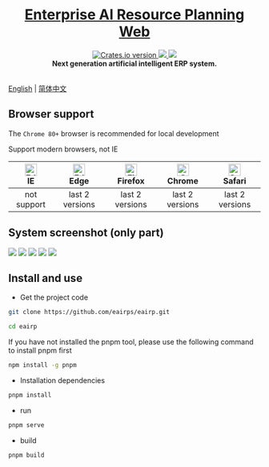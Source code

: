 <p align="center">
<!--   <a href="https://www.antdv.com/">
    <img width="350" src="/images/wansenai-logo.png">
  </a> -->
</p>
<h1 align="center">
  <a href="#" target="_blank">Enterprise AI Resource Planning Web</a>
</h1>
<div align="center">
  <!-- nodejs build status-->
  <a href="https://github.com/wansenai/wansen-erp/blob/master/.github/workflows/node.js.yml">
    <img src="https://img.shields.io/github/actions/workflow/status/wansenai/wansen-erp/node.js.yml"
    alt="Crates.io version" />
  </a>
  <a href="">
    <img src="https://img.shields.io/github/repo-size/wansenai/wansen-erp"/>
  </a>
  <a href="">
    <img src="https://img.shields.io/github/last-commit/wansenai/wansen-erp"/>
  </a>

</div>

<div align="center">
   <strong>Next generation artificial intelligent ERP system.</strong>
</div>
<br />

[English](README.md) | [简体中文](./README-zh_CN.md)

## Browser support

The `Chrome 80+` browser is recommended for local development

Support modern browsers, not IE

| [<img src="https://raw.githubusercontent.com/alrra/browser-logos/master/src/edge/edge_48x48.png" alt=" Edge" width="24px" height="24px" />](http://godban.github.io/browsers-support-badges/)</br>IE | [<img src="https://raw.githubusercontent.com/alrra/browser-logos/master/src/edge/edge_48x48.png" alt=" Edge" width="24px" height="24px" />](http://godban.github.io/browsers-support-badges/)</br>Edge | [<img src="https://raw.githubusercontent.com/alrra/browser-logos/master/src/firefox/firefox_48x48.png" alt="Firefox" width="24px" height="24px" />](http://godban.github.io/browsers-support-badges/)</br>Firefox | [<img src="https://raw.githubusercontent.com/alrra/browser-logos/master/src/chrome/chrome_48x48.png" alt="Chrome" width="24px" height="24px" />](http://godban.github.io/browsers-support-badges/)</br>Chrome | [<img src="https://raw.githubusercontent.com/alrra/browser-logos/master/src/safari/safari_48x48.png" alt="Safari" width="24px" height="24px" />](http://godban.github.io/browsers-support-badges/)</br>Safari |
| :-: | :-: | :-: | :-: | :-: |
| not support | last 2 versions | last 2 versions | last 2 versions | last 2 versions |

## System screenshot (only part)
![](images/login-page-en.png)
![](images/home-page-zh.png)
![](images/user-manage-zh.png)
![](images/add-menu-zh.png)
![](images/role-permission-zh.png)

## Install and use

- Get the project code

```bash
git clone https://github.com/eairps/eairp.git

cd eairp
```

If you have not installed the pnpm tool, please use the following command to install pnpm first
```bash
npm install -g pnpm
```

- Installation dependencies

```bash
pnpm install
```

- run
```bash
pnpm serve
```

- build
```bash
pnpm build
```
